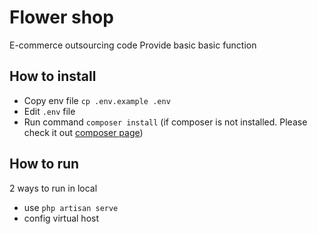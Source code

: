 # Flower shop
E-commerce outsourcing code
Provide basic basic function
## How to install
- Copy env file `cp .env.example .env`
- Edit `.env` file
- Run command `composer install` (if composer is not installed. Please check it out [composer page](https://getcomposer.org/))
## How to run
2 ways to run in local
- use `php artisan serve`
- config virtual host
